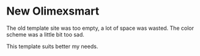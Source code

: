 # New Olimexsmart
The old template site was too empty, a lot of space was wasted. 
The color scheme was a little bit too sad.

This template suits better my needs.
